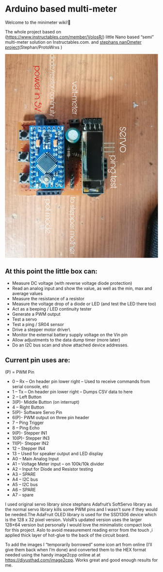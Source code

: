 # Arduino based multi-meter

Welcome to the minimeter wiki!🥇

The whole project based on (https://www.instructables.com/member/VolosR/) little Nano based “semi” multi-meter solution on Instructables.com. and [stephans nanOmeter project](https://www.protowrxs.com/index.php/2020/01/01/nanometer-2020/)(Stephan/ProtoWrxs )

![](https://raw.githubusercontent.com/lasitha-sparrow/minimeter/main/WhatsApp%20Image%202020-12-06%20at%2009.54.26.jpeg)

## At this point the little box can:

* Measure DC voltage (with reverse voltage diode protection)
* Read an analog input and show the value, as well as the min, max and average values
* Measure the resistance of a resistor
* Measure the voltage drop of a diode or LED (and test the LED there too)
* Act as a beeping / LED continuity tester
* Generate a PWM output
* Test a servo
* Test a ping / SR04 sensor
* Drive a stepper motor driver\
* Monitor the external battery supply voltage on the Vin pin
* Allow adjustments to the data dump timer (more later)
* Do an I2C bus scan and show attached device addresses.
## Current pin uses are:

(P) = PWM Pin

* 0 – Rx – On header pin lower right – Used to receive commands from serial console, etc
* 1 – Tx – On header pin lower right – Dumps CSV data to here
* 2 – Left Button
* 3(P)- Middle Button (on interrupt)
* 4 – Right Button
* 5(P)- Software Servo Pin
* 6(P)- PWM output on three pin header
* 7 – Ping Trigger
* 8 – Ping Echo
* 9(P)- Stepper IN1
* 10(P)- Stepper IN3
* 11(P)- Stepper IN2
* 12 – Stepper IN4
* 13 – Used for speaker output and LED display
* A0 – Main Analog Input
* A1 – Voltage Meter input – on 100k/10k divider
* A2 – Input for Diode and Resistor testing
* A3 – SPARE
* A4 – I2C bus
* A5 – I2C bus
* A6 – SPARE
* A7 – spare

I used original servo library since stephans Adafruit’s SoftServo library as the normal servo library kills some PWM pins and I wasn’t sure if they would be needed.The AdaFruit OLED library is used for the SSD1306 device which is the 128 x 32 pixel version. VolsR’s updated version uses the larger 128×64 version but personally I would love the minimalistic compact look for this project. Aslo to avoid measurement reading error from the touch ,i applied thick layer of hot-glue to the back of the circuit board.

To add the images I “temporarily borrowed” some icon art from online (I’ll give them back when I’m done) and converted them to the HEX format needed using the handy image2cpp online at at https://diyusthad.com/image2cpp. Works great and good enough results for me.

